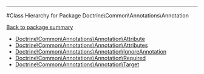 - - -

#Class Hierarchy for Package Doctrine\Common\Annotations\Annotation

<div><a href='https://github.com/JeyDotC/Hirudo-docs/tree/master/doctrine/common/annotations/annotation'>Back to package summary</a></div>

<ul>
<li><a href="https://github.com/JeyDotC/Hirudo-docs/blob/master/doctrine/common/annotations/annotation/Attribute.md">Doctrine\Common\Annotations\Annotation\Attribute</a></li>
<li><a href="https://github.com/JeyDotC/Hirudo-docs/blob/master/doctrine/common/annotations/annotation/Attributes.md">Doctrine\Common\Annotations\Annotation\Attributes</a></li>
<li><a href="https://github.com/JeyDotC/Hirudo-docs/blob/master/doctrine/common/annotations/annotation/IgnoreAnnotation.md">Doctrine\Common\Annotations\Annotation\IgnoreAnnotation</a></li>
<li><a href="https://github.com/JeyDotC/Hirudo-docs/blob/master/doctrine/common/annotations/annotation/Required.md">Doctrine\Common\Annotations\Annotation\Required</a></li>
<li><a href="https://github.com/JeyDotC/Hirudo-docs/blob/master/doctrine/common/annotations/annotation/Target.md">Doctrine\Common\Annotations\Annotation\Target</a></li>
</ul>
